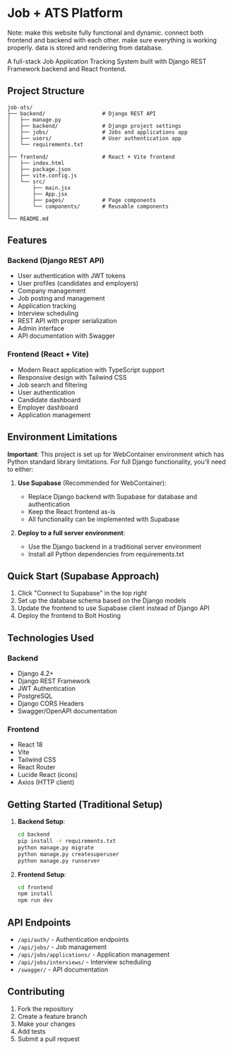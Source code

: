 # Job + ATS Platform

Note: make this website fully functional and dynamic.
connect both frontend and backend with each other.
make sure everything is working properly. data is stored and rendering from
database.

A full-stack Job Application Tracking System built with Django REST Framework backend and React frontend.

## Project Structure

```
job-ats/
├── backend/                  # Django REST API
│   ├── manage.py
│   ├── backend/              # Django project settings
│   ├── jobs/                 # Jobs and applications app
│   ├── users/                # User authentication app
│   └── requirements.txt
│
├── frontend/                 # React + Vite frontend
│   ├── index.html
│   ├── package.json
│   ├── vite.config.js
│   └── src/
│       ├── main.jsx
│       ├── App.jsx
│       ├── pages/            # Page components
│       └── components/       # Reusable components
│
└── README.md
```

## Features

### Backend (Django REST API)
- User authentication with JWT tokens
- User profiles (candidates and employers)
- Company management
- Job posting and management
- Application tracking
- Interview scheduling
- REST API with proper serialization
- Admin interface
- API documentation with Swagger

### Frontend (React + Vite)
- Modern React application with TypeScript support
- Responsive design with Tailwind CSS
- Job search and filtering
- User authentication
- Candidate dashboard
- Employer dashboard
- Application management

## Environment Limitations

**Important**: This project is set up for WebContainer environment which has Python standard library limitations. For full Django functionality, you'll need to either:

1. **Use Supabase** (Recommended for WebContainer):
   - Replace Django backend with Supabase for database and authentication
   - Keep the React frontend as-is
   - All functionality can be implemented with Supabase

2. **Deploy to a full server environment**:
   - Use the Django backend in a traditional server environment
   - Install all Python dependencies from requirements.txt

## Quick Start (Supabase Approach)

1. Click "Connect to Supabase" in the top right
2. Set up the database schema based on the Django models
3. Update the frontend to use Supabase client instead of Django API
4. Deploy the frontend to Bolt Hosting

## Technologies Used

### Backend
- Django 4.2+
- Django REST Framework
- JWT Authentication
- PostgreSQL
- Django CORS Headers
- Swagger/OpenAPI documentation

### Frontend
- React 18
- Vite
- Tailwind CSS
- React Router
- Lucide React (icons)
- Axios (HTTP client)

## Getting Started (Traditional Setup)

1. **Backend Setup**:
   ```bash
   cd backend
   pip install -r requirements.txt
   python manage.py migrate
   python manage.py createsuperuser
   python manage.py runserver
   ```

2. **Frontend Setup**:
   ```bash
   cd frontend
   npm install
   npm run dev
   ```

## API Endpoints

- `/api/auth/` - Authentication endpoints
- `/api/jobs/` - Job management
- `/api/jobs/applications/` - Application management
- `/api/jobs/interviews/` - Interview scheduling
- `/swagger/` - API documentation

## Contributing

1. Fork the repository
2. Create a feature branch
3. Make your changes
4. Add tests
5. Submit a pull request